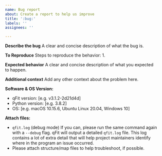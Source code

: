 ```yaml
---
name: Bug report
about: Create a report to help us improve
title: ':bug:'
labels: ''
assignees: ''

---
```


**Describe the bug**
A clear and concise description of what the bug is.

**To Reproduce**
Steps to reproduce the behavior:
1. 

**Expected behavior**
A clear and concise description of what you expected to happen.

**Additional context**
Add any other context about the problem here.

**Software & OS Version:**
 - qFit version: [e.g. v3.1.2-2d21d4d]
 - Python version: [e.g. 3.8.2]
 - OS: [e.g. macOS 10.15.6, Ubuntu Linux 20.04, Windows 10]

**Attach files:**
- `qfit.log` (debug mode)
    If you can, please run the same command again with a `--debug` flag. qFit will output a detailed `qfit.log` file. This log contains a lot of extra detail that will help project maintainers identify where in the program an issue occurred.
- Please attach structure/map files to help troubleshoot, if possible.

